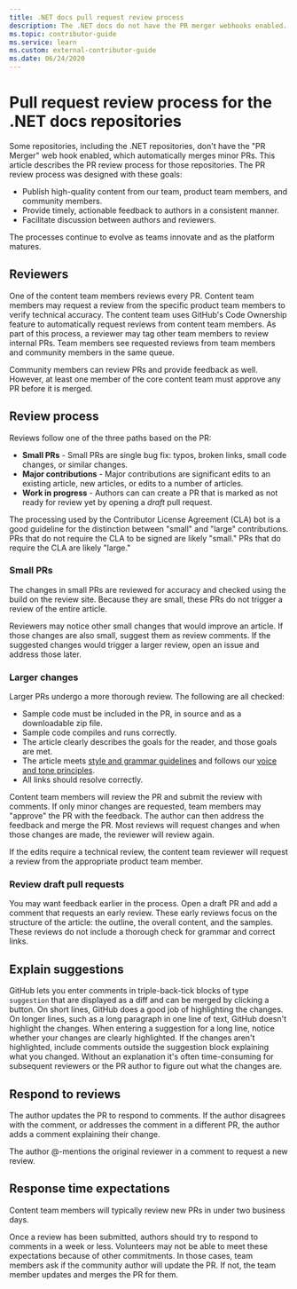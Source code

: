 ```yaml
---
title: .NET docs pull request review process
description: The .NET docs do not have the PR merger webhooks enabled. This article describes the PR process for those repositories
ms.topic: contributor-guide
ms.service: learn
ms.custom: external-contributor-guide
ms.date: 06/24/2020
---
```

# Pull request review process for the .NET docs repositories

Some repositories, including the .NET repositories, don't have the "PR Merger" web hook enabled, which automatically merges minor PRs. This article describes the PR review process for those repositories. The PR review process was designed
with these goals:

- Publish high-quality content from our team, product team members, and community members.
- Provide timely, actionable feedback to authors in a consistent manner.
- Facilitate discussion between authors and reviewers.

The processes continue to evolve as teams innovate and as the platform matures.

## Reviewers

One of the content team members reviews every PR. Content team members may request a review from the specific product team members to verify technical accuracy. The content team uses GitHub's Code Ownership feature to automatically request reviews from content team members. As part of this process, a reviewer may tag other team members to review internal PRs. Team members see requested reviews from team members and community members in the same queue.

Community members can review PRs and provide feedback as well. However, at least one member of the core content team must approve any PR before it is merged.

## Review process

Reviews follow one of the three paths based on the PR:

- **Small PRs** - Small PRs are single bug fix: typos, broken links, small code changes, or similar changes.
- **Major contributions** - Major contributions are significant edits to an existing article, new articles, or edits to a number of articles.
- **Work in progress** - Authors can can create a PR that is marked as not ready for review yet by opening a *draft* pull request.

The processing used by the Contributor License Agreement (CLA) bot is a good guideline for the distinction between "small" and "large" contributions. PRs that do not require the CLA to be signed are likely "small." PRs that do require the CLA are likely "large."

### Small PRs

The changes in small PRs are reviewed for accuracy and checked using the build on the review site. Because they are small, these PRs do not trigger a review of the entire article.

Reviewers may notice other small changes that would improve an article. If those changes are also small, suggest them as review comments. If the suggested changes would trigger a larger review, open an issue and address those later.

### Larger changes

Larger PRs undergo a more thorough review. The following are all checked:

- Sample code must be included in the PR, in source and as a downloadable zip file.
- Sample code compiles and runs correctly.
- The article clearly describes the goals for the reader, and those goals are met.
- The article meets [style and grammar guidelines](dotnet-style-guide.md) and follows our [voice and tone principles](dotnet-voice-tone.md).
- All links should resolve correctly.

Content team members will review the PR and submit the review with comments. If only minor changes are requested, team members may "approve" the PR with the feedback. The author can then address the feedback and merge the PR. Most reviews will request changes and when those changes are made, the reviewer will review again.

If the edits require a technical review, the content team reviewer will request a review from the appropriate product team member.

### Review draft pull requests

You may want feedback earlier in the process. Open a draft PR and add a comment that requests an early review. These early reviews focus on the structure of the article: the outline, the overall content, and the samples. These reviews do not include a thorough check for grammar and correct links.

## Explain suggestions

GitHub lets you enter comments in triple-back-tick blocks of type `suggestion` that are displayed as a diff and can be merged by clicking a button. On short lines, GitHub does a good job of highlighting the changes. On longer lines, such as a long paragraph in one line of text, GitHub doesn't highlight the changes. When entering a suggestion for a long line, notice whether your changes are clearly highlighted. If the changes aren't highlighted, include comments outside the suggestion block explaining what you changed. Without an explanation it's often time-consuming for subsequent reviewers or the PR author to figure out what the changes are.

## Respond to reviews

The author updates the PR to respond to comments. If the author disagrees with the comment, or addresses the comment in a different PR, the author adds a comment explaining their change.

The author @-mentions the original reviewer in a comment to request a new review.

## Response time expectations

Content team members will typically review new PRs in under two business days.

Once a review has been submitted, authors should try to respond to comments in a week or less. Volunteers may not be able to meet these expectations because of other commitments. In those cases, team members ask if the community author will update the PR. If not, the team member updates and merges the PR for them.
